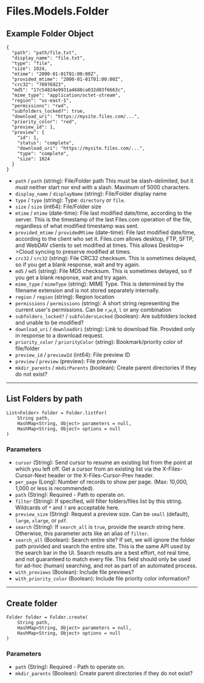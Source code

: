 # Files.Models.Folder

## Example Folder Object

```
{
  "path": "path/file.txt",
  "display_name": "file.txt",
  "type": "file",
  "size": 1024,
  "mtime": "2000-01-01T01:00:00Z",
  "provided_mtime": "2000-01-01T01:00:00Z",
  "crc32": "70976923",
  "md5": "17c54824e9931a4688ca032d03f6663c",
  "mime_type": "application/octet-stream",
  "region": "us-east-1",
  "permissions": "rwd",
  "subfolders_locked?": true,
  "download_uri": "https://mysite.files.com/...",
  "priority_color": "red",
  "preview_id": 1,
  "preview": {
    "id": 1,
    "status": "complete",
    "download_uri": "https://mysite.files.com/...",
    "type": "complete",
    "size": 1024
  }
}
```

* `path` / `path`  (string): File/Folder path This must be slash-delimited, but it must neither start nor end with a slash. Maximum of 5000 characters.
* `display_name` / `displayName`  (string): File/Folder display name
* `type` / `type`  (string): Type: `directory` or `file`.
* `size` / `size`  (int64): File/Folder size
* `mtime` / `mtime`  (date-time): File last modified date/time, according to the server.  This is the timestamp of the last Files.com operation of the file, regardless of what modified timestamp was sent.
* `provided_mtime` / `providedMtime`  (date-time): File last modified date/time, according to the client who set it.  Files.com allows desktop, FTP, SFTP, and WebDAV clients to set modified at times.  This allows Desktop<->Cloud syncing to preserve modified at times.
* `crc32` / `crc32`  (string): File CRC32 checksum. This is sometimes delayed, so if you get a blank response, wait and try again.
* `md5` / `md5`  (string): File MD5 checksum. This is sometimes delayed, so if you get a blank response, wait and try again.
* `mime_type` / `mimeType`  (string): MIME Type.  This is determined by the filename extension and is not stored separately internally.
* `region` / `region`  (string): Region location
* `permissions` / `permissions`  (string): A short string representing the current user's permissions.  Can be `r`,`w`,`d`, `l` or any combination
* `subfolders_locked?` / `subfoldersLocked`  (boolean): Are subfolders locked and unable to be modified?
* `download_uri` / `downloadUri`  (string): Link to download file. Provided only in response to a download request.
* `priority_color` / `priorityColor`  (string): Bookmark/priority color of file/folder
* `preview_id` / `previewId`  (int64): File preview ID
* `preview` / `preview`  (preview): File preview
* `mkdir_parents` / `mkdirParents`  (boolean): Create parent directories if they do not exist?


---

## List Folders by path

```
List<Folder> folder = Folder.listFor(
    String path, 
    HashMap<String, Object> parameters = null,
    HashMap<String, Object> options = null
)
```

### Parameters

* `cursor` (String): Send cursor to resume an existing list from the point at which you left off.  Get a cursor from an existing list via the X-Files-Cursor-Next header or the X-Files-Cursor-Prev header.
* `per_page` (Long): Number of records to show per page.  (Max: 10,000, 1,000 or less is recommended).
* `path` (String): Required - Path to operate on.
* `filter` (String): If specified, will filter folders/files list by this string.  Wildcards of `*` and `?` are acceptable here.
* `preview_size` (String): Request a preview size.  Can be `small` (default), `large`, `xlarge`, or `pdf`.
* `search` (String): If `search_all` is `true`, provide the search string here.  Otherwise, this parameter acts like an alias of `filter`.
* `search_all` (Boolean): Search entire site?  If set, we will ignore the folder path provided and search the entire site.  This is the same API used by the search bar in the UI.  Search results are a best effort, not real time, and not guaranteed to match every file.  This field should only be used for ad-hoc (human) searching, and not as part of an automated process.
* `with_previews` (Boolean): Include file previews?
* `with_priority_color` (Boolean): Include file priority color information?


---

## Create folder

```
Folder folder = Folder.create(
    String path, 
    HashMap<String, Object> parameters = null,
    HashMap<String, Object> options = null
)
```

### Parameters

* `path` (String): Required - Path to operate on.
* `mkdir_parents` (Boolean): Create parent directories if they do not exist?

